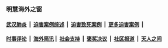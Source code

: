 
### 明慧海外之窗

####  [武汉肺炎](indexes/365.md?t=03101500) &nbsp;|&nbsp;  [迫害案例综述](indexes/328.md?t=03101500) &nbsp;|&nbsp; [迫害致死案例](indexes/277.md?t=03101500)  &nbsp;|&nbsp; [更多迫害案例](indexes/81.md?t=03101500)  &nbsp;|&nbsp; 
####  [时事评论](indexes/19.md?t=03101500) &nbsp;|&nbsp; [海外简讯](indexes/245.md?t=03101500)&nbsp;|&nbsp;  [社会支持](indexes/140.md?t=03101500) &nbsp;|&nbsp; [褒奖决议](indexes/282.md?t=03101500) &nbsp;|&nbsp; [社区报道](indexes/91.md?t=03101500)  &nbsp;|&nbsp; [天人之间](indexes/78.md?t=03101500) 

